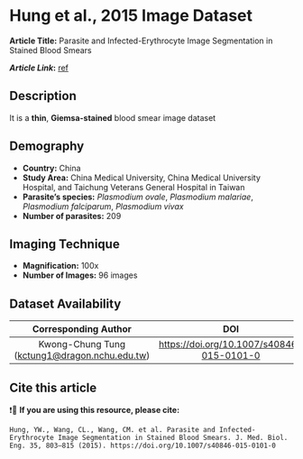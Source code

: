 # **Hung et al., 2015 Image Dataset**  
**Article Title:** Parasite and Infected-Erythrocyte Image Segmentation in Stained Blood Smears

**_Article Link_:** [ref](https://link.springer.com/article/10.1007/s40846-015-0101-0)


## **Description**
It is a **thin**, **Giemsa-stained** blood smear image dataset


## **Demography**
+ **Country:** China
+ **Study Area:** China Medical University, China Medical University Hospital, and Taichung Veterans General Hospital in Taiwan
+ **Parasite’s species:**  _Plasmodium ovale_, _Plasmodium malariae_, _Plasmodium falciparum_, _Plasmodium vivax_
+ **Number of parasites:** 209


## **Imaging Technique**
+ **Magnification:** 100x
+ **Number of Images:** 96 images


## **Dataset Availability**

|**Corresponding Author**|**DOI**|
|:---:|:---:|
|Kwong-Chung Tung (kctung1@dragon.nchu.edu.tw) |https://doi.org/10.1007/s40846-015-0101-0|


## **Cite this article**

❗🛑 **If you are using this resource, please cite:**

```
Hung, YW., Wang, CL., Wang, CM. et al. Parasite and Infected-Erythrocyte Image Segmentation in Stained Blood Smears. J. Med. Biol. Eng. 35, 803–815 (2015). https://doi.org/10.1007/s40846-015-0101-0
```